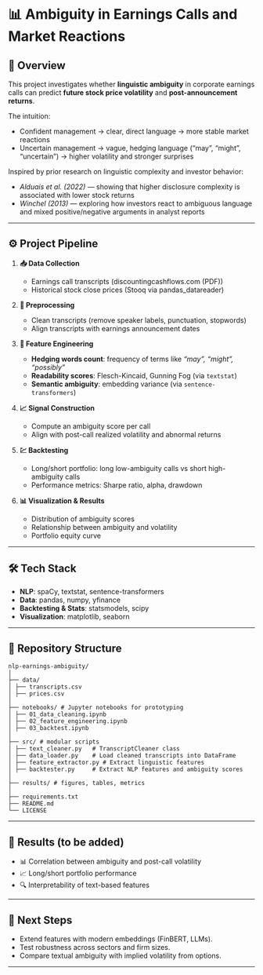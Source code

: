 # 📊 Ambiguity in Earnings Calls and Market Reactions  

## 🔎 Overview  
This project investigates whether **linguistic ambiguity** in corporate earnings calls can predict **future stock price volatility** and **post-announcement returns**.  

The intuition:  
- Confident management → clear, direct language → more stable market reactions
- Uncertain management → vague, hedging language (“may”, “might”, “uncertain”) → higher volatility and stronger surprises

Inspired by prior research on linguistic complexity and investor behavior:  
- *Alduais et al. (2022)* — showing that higher disclosure complexity is associated with lower stock returns
- *Winchel (2013)* — exploring how investors react to ambiguous language and mixed positive/negative arguments in analyst reports

---

## ⚙️ Project Pipeline 

1. **📥 Data Collection**  
   - Earnings call transcripts (discountingcashflows.com (PDF))
   - Historical stock close prices (Stooq via pandas_datareader)

2. **🧹 Preprocessing**  
   - Clean transcripts (remove speaker labels, punctuation, stopwords)  
   - Align transcripts with earnings announcement dates  

3. **📝 Feature Engineering**  
   - **Hedging words count**: frequency of terms like *“may”, “might”, “possibly”*  
   - **Readability scores**: Flesch-Kincaid, Gunning Fog (via `textstat`)  
   - **Semantic ambiguity**: embedding variance (via `sentence-transformers`)  

4. **📈 Signal Construction**  
   - Compute an ambiguity score per call  
   - Align with post-call realized volatility and abnormal returns  

5. **💹 Backtesting**  
   - Long/short portfolio: long low-ambiguity calls vs short high-ambiguity calls  
   - Performance metrics: Sharpe ratio, alpha, drawdown  

6. **📊 Visualization & Results**  
   - Distribution of ambiguity scores  
   - Relationship between ambiguity and volatility  
   - Portfolio equity curve  

---

## 🛠️ Tech Stack  
- **NLP**: spaCy, textstat, sentence-transformers  
- **Data**: pandas, numpy, yfinance  
- **Backtesting & Stats**: statsmodels, scipy  
- **Visualization**: matplotlib, seaborn  

---

## 📂 Repository Structure  

```
nlp-earnings-ambiguity/
│
├── data/
│ ├── transcripts.csv
│ ├── prices.csv
│
├── notebooks/ # Jupyter notebooks for prototyping
│ ├── 01_data_cleaning.ipynb
│ ├── 02_feature_engineering.ipynb
│ ├── 03_backtest.ipynb
│
├── src/ # modular scripts
│ ├── text_cleaner.py   # TranscriptCleaner class
│ ├── data_loader.py    # Load cleaned transcripts into DataFrame
│ ├── feature_extractor.py # Extract linguistic features
│ ├── backtester.py     # Extract NLP features and ambiguity scores
│
├── results/ # figures, tables, metrics
│
├── requirements.txt
├── README.md
└── LICENSE
```

---

## 🚀 Results (to be added)  
- 📊 Correlation between ambiguity and post-call volatility  
- 📈 Long/short portfolio performance  
- 🔍 Interpretability of text-based features  

---

## 🧭 Next Steps  
- Extend features with modern embeddings (FinBERT, LLMs).  
- Test robustness across sectors and firm sizes.  
- Compare textual ambiguity with implied volatility from options.  

---
